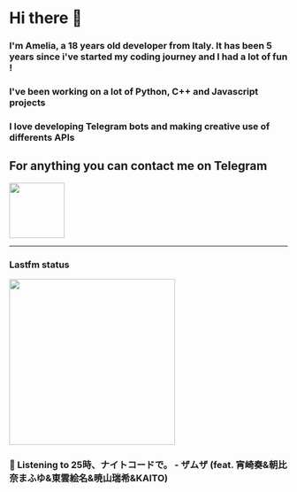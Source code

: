 # Hi there 👋
### I'm Amelia, a 18 years old developer from Italy. It has been 5 years since i've started my coding journey and I had a lot of fun !
### I've been working on a lot of Python, C++ and Javascript projects
### I love developing Telegram bots and making creative use of differents APIs


## For anything you can contact me on Telegram 
[<img src="https://upload.wikimedia.org/wikipedia/commons/thumb/8/83/Telegram_2019_Logo.svg/800px-Telegram_2019_Logo.svg.png" height=100px>](https://t.me/lmpostor_syndrome)

<!-- lastfm status starts -->
<div>
    		      <hr>
    		      <h3>Lastfm status</h3>
	              <img width="300" height="300" src="https://lastfm.freetls.fastly.net/i/u/300x300/573d01f275ae41b3a91e40574ab7b687.jpg" >
		              <h3> 🎵 Listening to 25時、ナイトコードで。 - ザムザ (feat. 宵崎奏&朝比奈まふゆ&東雲絵名&暁山瑞希&KAITO)</h3>
    </div> 
<!-- lastfm status ends -->
